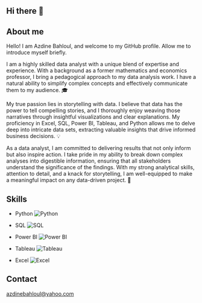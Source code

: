 ## Hi there 👋
## About me 
Hello! I am Azdine Bahloul, and welcome to my GitHub profile. Allow me to introduce myself briefly.

I am a highly skilled data analyst with a unique blend of expertise and experience. With a background as a former mathematics and economics professor, I bring a pedagogical approach to my data analysis work. I have a natural ability to simplify complex concepts and effectively communicate them to my audience. 🎓

My true passion lies in storytelling with data. I believe that data has the power to tell compelling stories, and I thoroughly enjoy weaving those narratives through insightful visualizations and clear explanations. My proficiency in Excel, SQL, Power BI, Tableau, and Python allows me to delve deep into intricate data sets, extracting valuable insights that drive informed business decisions. 💡

As a data analyst, I am committed to delivering results that not only inform but also inspire action. I take pride in my ability to break down complex analyses into digestible information, ensuring that all stakeholders understand the significance of the findings. With my strong analytical skills, attention to detail, and a knack for storytelling, I am well-equipped to make a meaningful impact on any data-driven project. 🚀

## Skills
- Python
  ![Python](https://img.shields.io/badge/-Python-blue?logo=python&logoColor=white&style=flat-square)

- SQL
  ![SQL](https://img.shields.io/badge/-SQL-orange?logo=postgresql&logoColor=white&style=flat-square)

- Power BI
  ![Power BI](https://img.shields.io/badge/-Power%20BI-yellow?logo=powerbi&logoColor=white&style=flat-square)

- Tableau
  ![Tableau](https://img.shields.io/badge/-Tableau-blue?logo=tableau&logoColor=white&style=flat-square)

- Excel
  ![Excel](https://img.shields.io/badge/-Excel-green?logo=microsoftexcel&logoColor=white&style=flat-square)
## Contact 
azdinebahloul@yahoo.com
